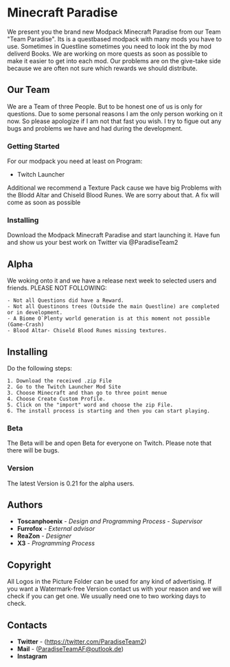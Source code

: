 # Minecraft Paradise
We present you the brand new Modpack Minecraft Paradise from our Team "Team Paradise". Its is a questbased modpack with many mods you have to use. Sometimes in Questline sometimes you need to look int the by mod deliverd Books. We are working on more quests as soon as possible to make it easier to get into each mod. Our problems are on the give-take side because we are often not sure which rewards we should distribute.

## Our Team

We are a Team of three People. But to be honest one of us is only for questions. Due to some personal reasons I am the only person working on it now. So please apologize if I am not that fast you wish. I try to figue out any bugs and problems we have and had during the development.

### Getting Started
For our modpack you need at least on Program:
 * Twitch Launcher
 
Additional we recommend a Texture Pack cause we have big Problems with the Blodd Altar and Chiseld Blood Runes. We are sorry about that. A fix will come as soon as possible

### Installing
Download the Modpack Minecraft Paradise and start launching it. Have fun and show us your best work on Twitter via @ParadiseTeam2

## Alpha

We woking onto it and we have a release next week to selected users and friends. PLEASE NOT FOLLOWING:

```
- Not all Questions did have a Reward.
- Not all Questinons trees (Outside the main Questline) are completed or in development.
- A Biome O`Plenty world generation is at this moment not possible (Game-Crash)
- Blood Altar- Chiseld Blood Runes missing textures.
```

## Installing
Do the following steps:

```
1. Download the received .zip File
2. Go to the Twitch Launcher Mod Site
3. Choose Minecraft and than go to three point menue
4. Choose Create Custom Profile.
5. Click on the "import" word and choose the zip File.
6. The install process is starting and then you can start playing.
```

### Beta

The Beta will be and open Beta for everyone on Twitch. Please note that there will be bugs.



### Version

The latest Version is 0.21 for the alpha users.

## Authors

* **Toscanphoenix** - *Design and Programming Process* - *Supervisor*
* **Furrofox**       - *External advisor* 
* **ReaZon**        - *Designer*
* **X3**            - *Programming Process* 


## Copyright
All Logos in the Picture Folder can be used for any kind of advertising.
If you want a Watermark-free Version contact us with your reason and we will check if you can get one. 
We usually need one to two working days to check.


## Contacts

* **Twitter** -   (https://twitter.com/ParadiseTeam2)
* **Mail** -      (ParadiseTeamAF@outlook.de)
* **Instagram** 
